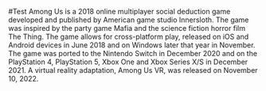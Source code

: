 #Test
Among Us is a 2018 online multiplayer social deduction game developed and published by American game studio Innersloth. 
The game was inspired by the party game Mafia and the science fiction horror film The Thing. 
The game allows for cross-platform play, released on iOS and Android devices in June 2018 and on Windows later that year in November. 
The game was ported to the Nintendo Switch in December 2020 and on the PlayStation 4, PlayStation 5, Xbox One and Xbox Series X/S in December 2021. 
A virtual reality adaptation, Among Us VR, was released on November 10, 2022.
